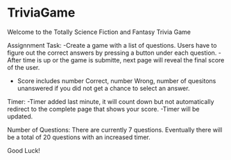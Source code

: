 # TriviaGame

Welcome to the Totally Science Fiction and Fantasy Trivia Game

Assignnment Task:
-Create a game with a list of questions. Users have to figure out the correct answers by pressing a button under each question.
-After time is up or the game is submitte, next page will reveal the final score of the user.
- Score includes number Correct, number Wrong, number of quesitons unanswered if you did not get a chance to select an answer.

Timer:
-Timer added last minute, it will count down but not automatically redirect to the complete page that shows your score.
-Timer will be updated.

Number of Questions:
There are currently 7 questions. Eventually there will be a total of 20 questions with an increased timer.


Good Luck!
